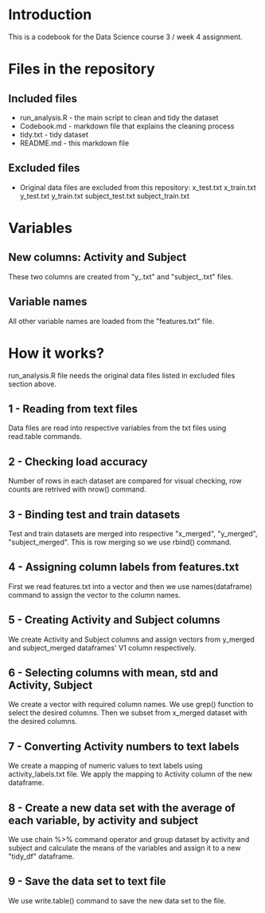 # Introduction

This is a codebook for the Data Science course 3 / week 4 assignment.

# Files in the repository

## Included files

- run_analysis.R - the main script to clean and tidy the dataset
- Codebook.md - markdown file that explains the cleaning process
- tidy.txt - tidy dataset
- README.md - this markdown file

## Excluded files

- Original data files are excluded from this repository:
  x_test.txt
  x_train.txt
  y_test.txt
  y_train.txt
  subject_test.txt
  subject_train.txt
  
# Variables

## New columns: Activity and Subject

These two columns are created from "y_.txt" and "subject_.txt" files.

## Variable names

All other variable names are loaded from the "features.txt" file.
  
# How it works?

run_analysis.R file needs the original data files listed in excluded files section above.

## 1 - Reading from text files

Data files are read into respective variables from the txt files using read.table commands.

## 2 - Checking load accuracy

Number of rows in each dataset are compared for visual checking, row counts are retrived with nrow() command.

## 3 - Binding test and train datasets

Test and train datasets are merged into respective "x_merged", "y_merged", "subject_merged". This is row merging so we use rbind() command.

## 4 - Assigning column labels from features.txt

First we read features.txt into a vector and then we use names(dataframe) command to assign the vector to the column names.

## 5 - Creating Activity and Subject columns

We create Activity and Subject columns and assign vectors from y_merged and subject_merged dataframes' V1 column respectively.

## 6 - Selecting columns with mean, std and Activity, Subject

We create a vector with required column names. We use grep() function to select the desired columns. Then we subset from x_merged dataset with the desired columns.

## 7 - Converting Activity numbers to text labels

We create a mapping of numeric values to text labels using activity_labels.txt file. We apply the mapping to Activity column of the new dataframe.

## 8 - Create a new data set with the average of each variable, by activity and subject

We use chain %>% command operator and group dataset by activity and subject and calculate the means of the variables and assign it to a new "tidy_df" dataframe.

## 9 - Save the data set to text file

We use write.table() command to save the new data set to the file.